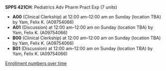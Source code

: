 **SPPS 421CH**: Pediatrics Adv Pharm Pract Exp (7 units)

- **A00** (Clinical Clerkship) at 12:00 am–12:00 am on Sunday (location TBA) by Yam, Felix K. (A09754066)
- **A01** (Discussion) at 12:00 am–12:00 am on Sunday (location TBA) by Yam, Felix K. (A09754066)
- **B00** (Clinical Clerkship) at 12:00 am–12:00 am on Sunday (location TBA) by Yam, Felix K. (A09754066)
- **B01** (Discussion) at 12:00 am–12:00 am on Sunday (location TBA) by Yam, Felix K. (A09754066)

[Enrollment numbers over time](./SPPS421CH.tsv)
